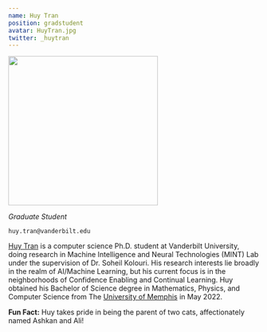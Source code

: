 ```yaml
---
name: Huy Tran
position: gradstudent
avatar: HuyTran.jpg
twitter: _huytran
---
```


<img width="300" src="{{site.baseurl}}/images/people/{{page.avatar}}" data-action="zoom">

_Graduate Student_<br>

<i class="fa fa-envelope-o"></i> `huy.tran@vanderbilt.edu`

[Huy Tran](https://huytranirl.github.io/) is a computer science Ph.D. student at Vanderbilt University, doing research in Machine Intelligence and Neural Technologies (MINT) Lab under the supervision of Dr. Soheil Kolouri. His research interests lie broadly in the realm of AI/Machine Learning, but his current focus is in the neighborhoods of Confidence Enabling and Continual Learning. Huy obtained his Bachelor of Science degree in Mathematics, Physics, and Computer Science from The [University of Memphis](https://www.memphis.edu/index.php) in May 2022. 

**Fun Fact:** Huy takes pride in being the parent of two cats, affectionately named Ashkan and Ali!
